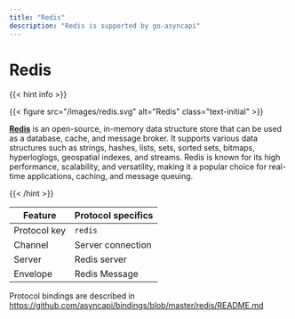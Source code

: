 ```yaml
---
title: "Redis"
description: "Redis is supported by go-asyncapi"
---
```


# Redis

{{< hint info >}}

{{< figure src="/images/redis.svg" alt="Redis" class="text-initial" >}}

**[Redis](https://redis.io/)** is an open-source, in-memory data structure store that can be used as a database, 
cache, and message broker. It supports various data structures such as strings, hashes, lists, sets, sorted sets, 
bitmaps, hyperloglogs, geospatial indexes, and streams. Redis is known for its high performance, scalability, 
and versatility, making it a popular choice for real-time applications, caching, and message queuing.

{{< /hint >}}

| Feature      | Protocol specifics |
|--------------|--------------------|
| Protocol key | `redis`            |
| Channel      | Server connection  |
| Server       | Redis server       |
| Envelope     | Redis Message      |

Protocol bindings are described in https://github.com/asyncapi/bindings/blob/master/redis/README.md
